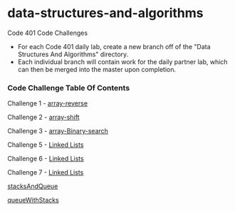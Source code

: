 # data-structures-and-algorithms
Code 401 Code Challenges

* For each Code 401 daily lab, create a new branch off of the "Data Structures And Algorithms" directory.
* Each individual branch will contain work for the daily partner lab, which can then be merged into the master upon completion. 


###  Code Challenge Table Of Contents

Challenge 1 - [array-reverse](arrayReverse/array-reverse.js)

Challenge 2 - [array-shift](arrayShift/array-shift.js)

Challenge 3 - [array-Binary-search](arrayBinarySearch/array-binary-search.js)

Challenge 5 - [Linked Lists](linkedList/linked-list.js)

Challenge 6 - [Linked Lists](linkedList/linked-list.js)

Challenge 7 - [Linked Lists](linkedList/linked-list.js)

[stacksAndQueue](stacksAndQueues/stacks-and-queues.js)

[queueWithStacks](queueWithStacks/queue-with-stacks.js)